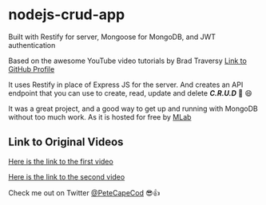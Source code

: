 # nodejs-crud-app
Built with Restify for server, Mongoose for MongoDB, and JWT authentication 

Based on the awesome YouTube video tutorials by Brad Traversy
[Link to GitHub Profile](https://github.com/bradtraversy)

It uses Restify in place of Express JS for the server. And creates an API endpoint that you can use to create, read, update and delete _**C.R.U.D**_ :thinking: :smile:

It was a great project, and a good way to get up and running with MongoDB without too much work. As it is hosted for free by [MLab](https://www.mlab.com) 

## Link to Original Videos
[Here is the link to the first video](https://www.youtube.com/watch?v=bqn-sx0v-l0)

[Here is the link to the second video](https://www.youtube.com/watch?v=oyYOobBuczM)

Check me out on Twitter [@PeteCapeCod](https://www.twitter.com/PeteCapeCod) :sunglasses::+1: